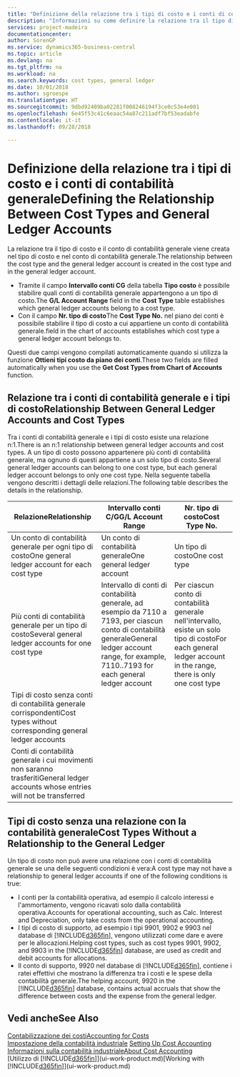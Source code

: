 ```yaml
---
title: "Definizione della relazione tra i tipi di costo e i conti di contabilità generale | Microsoft Docs"
description: "Informazioni su come definire la relazione tra il tipo di costo e il conto di contabilità generale."
services: project-madeira
documentationcenter: 
author: SorenGP
ms.service: dynamics365-business-central
ms.topic: article
ms.devlang: na
ms.tgt_pltfrm: na
ms.workload: na
ms.search.keywords: cost types, general ledger
ms.date: 10/01/2018
ms.author: sgroespe
ms.translationtype: HT
ms.sourcegitcommit: 9dbd92409ba02281f008246194f3ce0c53e4e001
ms.openlocfilehash: 6e45f53c41c6eaac54a87c211adf7bf53eadabfe
ms.contentlocale: it-it
ms.lasthandoff: 09/28/2018

---
```

# <a name="defining-the-relationship-between-cost-types-and-general-ledger-accounts"></a><span data-ttu-id="a65d1-103">Definizione della relazione tra i tipi di costo e i conti di contabilità generale</span><span class="sxs-lookup"><span data-stu-id="a65d1-103">Defining the Relationship Between Cost Types and General Ledger Accounts</span></span>
<span data-ttu-id="a65d1-104">La relazione tra il tipo di costo e il conto di contabilità generale viene creata nel tipo di costo e nel conto di contabilità generale.</span><span class="sxs-lookup"><span data-stu-id="a65d1-104">The relationship between the cost type and the general ledger account is created in the cost type and in the general ledger account.</span></span>  

* <span data-ttu-id="a65d1-105">Tramite il campo **Intervallo conti CG** della tabella **Tipo costo** è possibile stabilire quali conti di contabilità generale appartengono a un tipo di costo.</span><span class="sxs-lookup"><span data-stu-id="a65d1-105">The **G/L Account Range** field in the **Cost Type** table establishes which general ledger accounts belong to a cost type.</span></span>  
* <span data-ttu-id="a65d1-106">Con il campo **Nr. tipo di costo**</span><span class="sxs-lookup"><span data-stu-id="a65d1-106">The **Cost Type No.**</span></span> <span data-ttu-id="a65d1-107">nel piano dei conti è possibile stabilire il tipo di costo a cui appartiene un conto di contabilità generale.</span><span class="sxs-lookup"><span data-stu-id="a65d1-107">field in the chart of accounts establishes which cost type a general ledger account belongs to.</span></span>  

<span data-ttu-id="a65d1-108">Questi due campi vengono compilati automaticamente quando si utilizza la funzione **Ottieni tipi costo da piano dei conti**.</span><span class="sxs-lookup"><span data-stu-id="a65d1-108">These two fields are filled automatically when you use the **Get Cost Types from Chart of Accounts** function.</span></span>  

## <a name="relationship-between-general-ledger-accounts-and-cost-types"></a><span data-ttu-id="a65d1-109">Relazione tra i conti di contabilità generale e i tipi di costo</span><span class="sxs-lookup"><span data-stu-id="a65d1-109">Relationship Between General Ledger Accounts and Cost Types</span></span>  
<span data-ttu-id="a65d1-110">Tra i conti di contabilità generale e i tipi di costo esiste una relazione n:1.</span><span class="sxs-lookup"><span data-stu-id="a65d1-110">There is an n:1 relationship between general ledger accounts and cost types.</span></span> <span data-ttu-id="a65d1-111">A un tipo di costo possono appartenere più conti di contabilità generale, ma ognuno di questi appartiene a un solo tipo di costo.</span><span class="sxs-lookup"><span data-stu-id="a65d1-111">Several general ledger accounts can belong to one cost type, but each general ledger account belongs to only one cost type.</span></span> <span data-ttu-id="a65d1-112">Nella seguente tabella vengono descritti i dettagli delle relazioni.</span><span class="sxs-lookup"><span data-stu-id="a65d1-112">The following table describes the details in the relationship.</span></span>  

|<span data-ttu-id="a65d1-113">Relazione</span><span class="sxs-lookup"><span data-stu-id="a65d1-113">Relationship</span></span>|<span data-ttu-id="a65d1-114">**Intervallo conti C/G**</span><span class="sxs-lookup"><span data-stu-id="a65d1-114">**G/L Account Range**</span></span>|<span data-ttu-id="a65d1-115">**Nr. tipo di costo**</span><span class="sxs-lookup"><span data-stu-id="a65d1-115">**Cost Type No.**</span></span>|  
|------------------|------------------------------------------------|-------------------------------------------|  
|<span data-ttu-id="a65d1-116">Un conto di contabilità generale per ogni tipo di costo</span><span class="sxs-lookup"><span data-stu-id="a65d1-116">One general ledger account for each cost type</span></span>|<span data-ttu-id="a65d1-117">Un conto di contabilità generale</span><span class="sxs-lookup"><span data-stu-id="a65d1-117">One general ledger account</span></span>|<span data-ttu-id="a65d1-118">Un tipo di costo</span><span class="sxs-lookup"><span data-stu-id="a65d1-118">One cost type</span></span>|  
|<span data-ttu-id="a65d1-119">Più conti di contabilità generale per un tipo di costo</span><span class="sxs-lookup"><span data-stu-id="a65d1-119">Several general ledger accounts for one cost type</span></span>|<span data-ttu-id="a65d1-120">Intervallo di conti di contabilità generale, ad esempio da 7110 a 7193, per ciascun conto di contabilità generale</span><span class="sxs-lookup"><span data-stu-id="a65d1-120">General ledger account range, for example, 7110..7193 for each general ledger account</span></span>|<span data-ttu-id="a65d1-121">Per ciascun conto di contabilità generale nell'intervallo, esiste un solo tipo di costo</span><span class="sxs-lookup"><span data-stu-id="a65d1-121">For each general ledger account in the range, there is only one cost type</span></span>|  
|<span data-ttu-id="a65d1-122">Tipi di costo senza conti di contabilità generale corrispondenti</span><span class="sxs-lookup"><span data-stu-id="a65d1-122">Cost types without corresponding general ledger accounts</span></span>|<Empty>||  
|<span data-ttu-id="a65d1-123">Conti di contabilità generale i cui movimenti non saranno trasferiti</span><span class="sxs-lookup"><span data-stu-id="a65d1-123">General ledger accounts whose entries will not be transferred</span></span>||<Empty>|  

## <a name="cost-types-without-a-relationship-to-the-general-ledger"></a><span data-ttu-id="a65d1-124">Tipi di costo senza una relazione con la contabilità generale</span><span class="sxs-lookup"><span data-stu-id="a65d1-124">Cost Types Without a Relationship to the General Ledger</span></span>  
<span data-ttu-id="a65d1-125">Un tipo di costo non può avere una relazione con i conti di contabilità generale se una delle seguenti condizioni è vera:</span><span class="sxs-lookup"><span data-stu-id="a65d1-125">A cost type may not have a relationship to general ledger accounts if one of the following conditions is true:</span></span>  

* <span data-ttu-id="a65d1-126">I conti per la contabilità operativa, ad esempio il calcolo interessi e l'ammortamento, vengono ricavati solo dalla contabilità operativa.</span><span class="sxs-lookup"><span data-stu-id="a65d1-126">Accounts for operational accounting, such as Calc. Interest and Depreciation, only take costs from the operational accounting.</span></span>  
* <span data-ttu-id="a65d1-127">I tipi di costo di supporto, ad esempio i tipi 9901, 9902 e 9903 nel database di [!INCLUDE[d365fin](includes/d365fin_md.md)], vengono utilizzati come dare e avere per le allocazioni.</span><span class="sxs-lookup"><span data-stu-id="a65d1-127">Helping cost types, such as cost types 9901, 9902, and 9903 in the [!INCLUDE[d365fin](includes/d365fin_md.md)] database, are used as credit and debit accounts for allocations.</span></span>  
* <span data-ttu-id="a65d1-128">Il conto di supporto, 9920 nel database di [!INCLUDE[d365fin](includes/d365fin_md.md)], contiene i ratei effettivi che mostrano la differenza tra i costi e le spese della contabilità generale.</span><span class="sxs-lookup"><span data-stu-id="a65d1-128">The helping account, 9920 in the [!INCLUDE[d365fin](includes/d365fin_md.md)] database, contains actual accruals that show the difference between costs and the expense from the general ledger.</span></span>  

## <a name="see-also"></a><span data-ttu-id="a65d1-129">Vedi anche</span><span class="sxs-lookup"><span data-stu-id="a65d1-129">See Also</span></span>  
[<span data-ttu-id="a65d1-130">Contabilizzazione dei costi</span><span class="sxs-lookup"><span data-stu-id="a65d1-130">Accounting for Costs</span></span>](finance-manage-cost-accounting.md)  
<span data-ttu-id="a65d1-131">[Impostazione della contabilità industriale](finance-set-up-cost-accounting.md) </span><span class="sxs-lookup"><span data-stu-id="a65d1-131">[Setting Up Cost Accounting](finance-set-up-cost-accounting.md) </span></span>  
[<span data-ttu-id="a65d1-132">Informazioni sulla contabilità industriale</span><span class="sxs-lookup"><span data-stu-id="a65d1-132">About Cost Accounting</span></span>](finance-about-cost-accounting.md)  
<span data-ttu-id="a65d1-133">[Utilizzo di [!INCLUDE[d365fin](includes/d365fin_md.md)]](ui-work-product.md)</span><span class="sxs-lookup"><span data-stu-id="a65d1-133">[Working with [!INCLUDE[d365fin](includes/d365fin_md.md)]](ui-work-product.md)</span></span>

